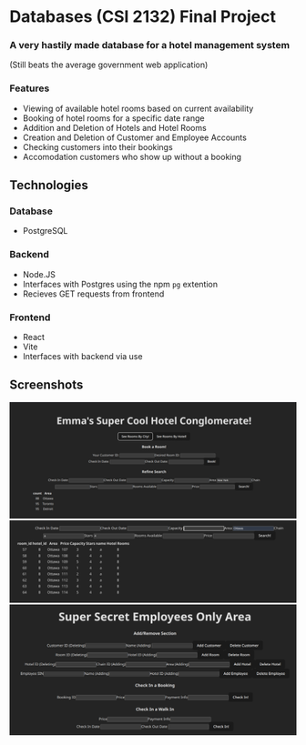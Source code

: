 # Databases (CSI 2132) Final Project
### A very hastily made database for a hotel management system
(Still beats the average government web application)
### Features
- Viewing of available hotel rooms based on current availability
- Booking of hotel rooms for a specific date range
- Addition and Deletion of Hotels and Hotel Rooms
- Creation and Deletion of Customer and Employee Accounts
- Checking customers into their bookings
- Accomodation customers who show up without a booking 
## Technologies
### Database
- PostgreSQL
### Backend
- Node.JS
- Interfaces with Postgres using the npm `pg` extention
- Recieves GET requests from frontend
### Frontend
- React
- Vite
- Interfaces with backend via use

## Screenshots
![](https://github.com/power-emma/CSI2132-Final/blob/main/Screenshot_A.png)
![](https://github.com/power-emma/CSI2132-Final/blob/main/Screenshot_B.png)
![](https://github.com/power-emma/CSI2132-Final/blob/main/Screenshot_C.png)

